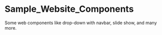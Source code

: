 # Sample_Website_Components
Some web components like drop-down with navbar, slide show, and many more.
